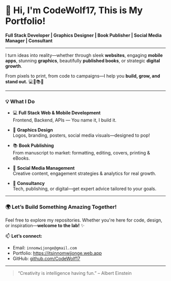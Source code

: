 # 👋 Hi, I'm CodeWolf17, This is My Portfolio!

**Full Stack Developer | Graphics Designer | Book Publisher | Social Media Manager | Consultant**

---

I turn ideas into reality—whether through sleek **websites**, engaging **mobile apps**, stunning **graphics**, beautifully **published books**, or strategic **digital growth**.

From pixels to print, from code to campaigns—I help you **build, grow, and stand out.** 💻📱📚🚀

---

### 💡 What I Do

- 💻 **Full Stack Web & Mobile Development**  
  Frontend, Backend, APIs — You name it, I build it.

- 🎨 **Graphics Design**  
  Logos, branding, posters, social media visuals—designed to pop!

- 📚 **Book Publishing**  
  From manuscript to market: formatting, editing, covers, printing & eBooks.

- 📲 **Social Media Management**  
  Creative content, engagement strategies & analytics for real growth.

- 🧠 **Consultancy**  
  Tech, publishing, or digital—get expert advice tailored to your goals.

---

### 🌍 Let’s Build Something Amazing Together!

Feel free to explore my repositories. Whether you're here for code, design, or inspiration—**welcome to the lab!** ✨

📫 **Let’s connect:**  
- Email: `innomwijonge@gmail.com`  
- Portfolio: https://itsinnomwijonge.web.app  
- GitHub: [github.com/CodeWolf17](https://github.com/CodeWolf17)

---

> “Creativity is intelligence having fun.” – Albert Einstein
